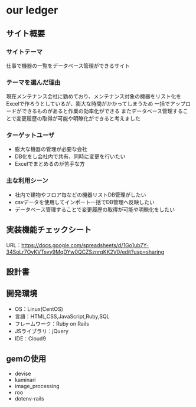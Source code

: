 
# our ledger

## サイト概要
### サイトテーマ
仕事で機器の一覧をデータベース管理ができるサイト

### テーマを選んだ理由
現在メンテナンス会社に勤めており、メンテナンス対象の機器をリスト化をExcelで作ろうとしているが、膨大な時間がかかってしまうため
一括でアップロードができるものがあると作業の効率化ができる
またデータベース管理することで変更履歴の取得が可能や明瞭化ができると考えました

### ターゲットユーザ
- 膨大な機器の管理が必要な会社 
- DB化をし会社内で共有、同時に変更を行いたい
- Excelでまとめるのが苦手な方

### 主な利用シーン
- 社内で建物やフロア毎などの機器リストDB管理がしたい
- csvデータを使用してインポート一括でDB管理へ反映したい
- データベース管理することで変更履歴の取得が可能や明瞭化をしたい

## 実装機能チェックシート
URL：https://docs.google.com/spreadsheets/d/1Go1ub7Y-34SoLr7OyKVTsvy9MqDYw0QCZSznrqKK2V0/edit?usp=sharing

## 設計書


## 開発環境
- OS：Linux(CentOS)
- 言語：HTML,CSS,JavaScript,Ruby,SQL
- フレームワーク：Ruby on Rails
- JSライブラリ：jQuery
- IDE：Cloud9



## gemの使用
- devise
- kaminari
- image_processing
- roo
- dotenv-rails
